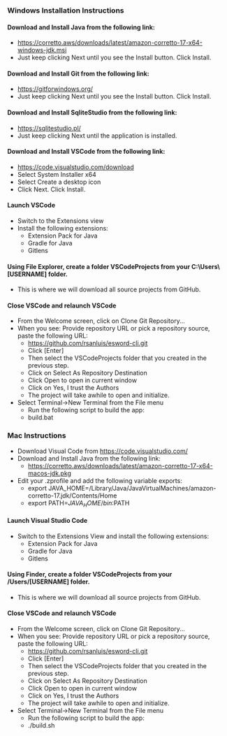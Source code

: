 ### Windows Installation Instructions

#### Download and Install Java from the following link:

-  https://corretto.aws/downloads/latest/amazon-corretto-17-x64-windows-jdk.msi
-  Just keep clicking Next until you see the Install button. Click Install.

#### Download and Install Git from the following link:

-  https://gitforwindows.org/
-  Just keep clicking Next until you see the Install button. Click Install.

#### Download and Install SqliteStudio from the following link:
-  https://sqlitestudio.pl/
-  Just keep clicking Next until the application is installed.

#### Download and Install VSCode from the following link:
-  https://code.visualstudio.com/download
-  Select System Installer x64
-  Select Create a desktop icon
-  Click Next. Click Install. 

####  Launch VSCode
-  Switch to the Extensions view
-  Install the following extensions:
   - Extension Pack for Java
   - Gradle for Java
   - Gitlens

#### Using File Explorer, create a folder VSCodeProjects from your C:\Users\\[USERNAME] folder.

- This is where we will download all source projects from GitHub.

#### Close VSCode and relaunch VSCode

- From the Welcome screen, click on Clone Git Repository...
- When you see: Provide repository URL or pick a repository source, paste the following URL:
  - https://github.com/rsanluis/esword-cli.git
  - Click [Enter]
  - Then select the VSCodeProjects folder that you created in the previous step.
  - Click on Select As Repository Destination
  - Click Open to open in current window
  - Click on Yes, I trust the Authors
  - The project will take awhile to open and initialize.
- Select Terminal->New Terminal from the File menu
  - Run the following script to build the app:
  - build.bat

### Mac Instructions
- Download Visual Code from https://code.visualstudio.com/
- Download and Install Java from the following link:
  - https://corretto.aws/downloads/latest/amazon-corretto-17-x64-macos-jdk.pkg
- Edit your .zprofile and add the following variable exports:
  - export JAVA_HOME=/Library/Java/JavaVirtualMachines/amazon-corretto-17.jdk/Contents/Home
  - export PATH=$JAVA_HOME/bin:$PATH

#### Launch Visual Studio Code

- Switch to the Extensions View and install the following extensions:
  - Extension Pack for Java
  - Gradle for Java
  - Gitlens

#### Using Finder, create a folder VSCodeProjects from your /Users/[USERNAME] folder.
  - This is where we will download all source projects from GitHub.

#### Close VSCode and relaunch VSCode

- From the Welcome screen, click on Clone Git Repository...
- When you see: Provide repository URL or pick a repository source, paste the following URL:
  - https://github.com/rsanluis/esword-cli.git
  - Click [Enter]
  - Then select the VSCodeProjects folder that you created in the previous step.
  - Click on Select As Repository Destination
  - Click Open to open in current window
  - Click on Yes, I trust the Authors
  - The project will take awhile to open and initialize.
- Select Terminal->New Terminal from the File menu
  - Run the following script to build the app:
  - ./build.sh